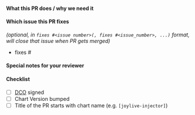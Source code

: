 <!--
Thank you for contributing to jd-opensource/joylive-helm-charts.
Before you submit this pull request we'd like to make sure you are aware of our technical requirements and best practices:

* https://github.com/jd-opensource/joylive-helm-charts/blob/main/CONTRIBUTING.md#technical-requirements
* https://helm.sh/docs/chart_best_practices/

For a quick overview across what we will look at reviewing your PR, please read our review guidelines:

// TODO: add a REVIEW_GUIDELINES.md in jd-opensource/joylive-helm-charts
* https://github.com/helm/charts/blob/master/REVIEW_GUIDELINES.md

Following our best practices right from the start will accelerate the review process and help get your pull request merged quicker.

When updates to your pull request are requested, please add new commits and do not squash the history.
This will make it easier to identify new changes.
The pull request will be squashed anyways when it is merged.
Thanks.

For fast feedback, please @-mention maintainers that are listed in the Chart.yaml file.

Please make sure you test your changes before you push them.
Once the pull request is opened, GitHub Actions will run across your changes and do some initial checks and linting.
These checks run very quickly.
Please check the results.
If you are contributing to this repository for the first time, a maintainer will need to approve those checks to run.
They are automatically requested as reviewers and will approve the workflows or ask you for changes once they get to it.

We would like these checks to pass before we even continue reviewing your changes.
-->

<!-- markdownlint-disable-next-line first-line-heading -->
#### What this PR does / why we need it

#### Which issue this PR fixes

*(optional, in `fixes #<issue number>(, fixes #<issue_number>, ...)` format, will close that issue when PR gets merged)*

- fixes #

#### Special notes for your reviewer

#### Checklist

<!-- [Place an '[x]' (no spaces) in all applicable fields. Please remove unrelated fields.] -->
- [ ] [DCO](https://github.com/jd-opensource/joylive-helm-charts/blob/main/CONTRIBUTING.md#sign-off-your-work) signed
- [ ] Chart Version bumped
- [ ] Title of the PR starts with chart name (e.g. `[joylive-injector]`)
